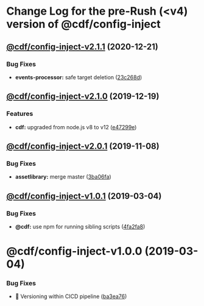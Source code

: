 # Change Log for the pre-Rush (<v4) version of @cdf/config-inject

## [@cdf/config-inject-v2.1.1](@cdf/config-inject-v2.1.0...@cdf/config-inject-v2.1.1) (2020-12-21)

### Bug Fixes

- **events-processor:** safe target deletion ([23c268d](23c268d1ca40e1b53c8d371f8fb22d0bf34c885f))

## [@cdf/config-inject-v2.1.0](@cdf/config-inject-v2.0.1...@cdf/config-inject-v2.1.0) (2019-12-19)

### Features

- **cdf:** upgraded from node.js v8 to v12 ([e47299e](e47299ee399acf6554a0845048c4fed99251c2b1))

## [@cdf/config-inject-v2.0.1](@cdf/config-inject-v2.0.0...@cdf/config-inject-v2.0.1) (2019-11-08)

### Bug Fixes

- **assetlibrary:** merge master ([3ba06fa](3ba06fa9fc5b264ceaed0f97ccf45fab97d57a08))

## [@cdf/config-inject-v1.0.1](@cdf/config-inject-v1.0.0...@cdf/config-inject-v1.0.1) (2019-03-04)

### Bug Fixes

- **@cdf:** use npm for running sibling scripts ([4fa2fa8](4fa2fa8))

# @cdf/config-inject-v1.0.0 (2019-03-04)

### Bug Fixes

- 🐛 Versioning within CICD pipeline ([ba3ea76](ba3ea76))
